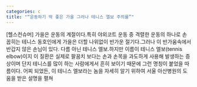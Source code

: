 ```yaml
---
categories: c
title: "“운동하기 딱 좋은 가을 그러나 테니스 엘보 주의를”"
---
```

[헬스컨슈머] 가을은 운동의 계절이다.특히 야외코트 운동 중 격렬한 운동의 하나로 손꼽히는 테니스 동호인에게 가을은 더할 나위없이 반가운 절기다.그러나 이 반가움속에서 반갑지 않은 손님이 있다. 다름 아닌 테니스 엘보.하지만 이름이 테니스 엘보(tennis elbow)이지 이 질환은 실제로 팔꿈치 보다는 손과 손목을 과도하게 사용해 발생하는 증상이며 단지 테니스를 많이 하는 사람에게서 흔히 보이기 때문에 그런 명칭이 붙었을 따름이다. 어찌 되었든, 이 테니스 엘보라는 놈을 자세히 알기 위하여 서울 아산병원의 도움을 받은 설명을 펼쳐